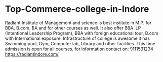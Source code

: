# Top-Commerce-college-in-Indore
Radiant Institute of Management and science is best institute in M.P. for BBA, B.com, BA and for other courses as well. It also offer BBA ILP (Intentional Leadership Program), BBA with foreign educational tour, B.com with International exposure. Infrastructure of college is awesome it has Swimming pool, Gym, Computer lab, Library and other facilities. This time admission is open for all courses, for information contact on: 9111531234 https://radiantindore.com/
